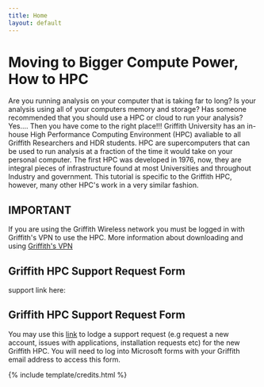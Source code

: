 ```yaml
---
title: Home
layout: default
---
```


#  Moving to Bigger Compute Power, How to HPC

Are you running analysis on your computer that is taking far to long?
Is your analysis using all of your computers memory and storage?
Has someone recommended that you should use a HPC or cloud to run your analysis?
Yes.... Then you have come to the right place!!! 
Griffith University has an in-house High Performance Computing Environment (HPC) avaliable to all Griffith Researchers and HDR students. HPC are supercomputers that can be used to run analysis at a fraction of the time it would take on your personal computer. The first HPC was developed in 1976, now, they are integral pieces of infrastructure found at most Universities and throughout Industry and government. This tutorial is specific to the Griffith HPC, however, many other HPC's work in a very similar fashion.

## IMPORTANT

If you are using the Griffith Wireless network you must be logged in with Griffith's VPN to use the HPC. More information about downloading and using <a href="https://intranet.secure.griffith.edu.au/computing/remote-access/virtual-private-network" target="_blank">Griffith's VPN</a>

## Griffith HPC Support Request Form

support link here:

## Griffith HPC Support Request Form

You may use this <a href="https://forms.office.com/Pages/ResponsePage.aspx?id=q8h8Wtykm0-_YGZxQEmtYhZRHEbGuutOhsLljzWVJ1JUQlRTM0lTV0o0TFozWjlVMTQ5TVU0WjhBSC4u" target="_blank">link</a> to lodge a support request (e.g request a new account, issues with applications, installation requests etc)  for the new Griffith HPC. You will need to log into Microsoft forms with your Griffith email address to access this form.


{% include template/credits.html %}
